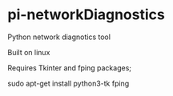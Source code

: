 # pi-networkDiagnostics
Python network diagnotics tool

Built on linux

Requires Tkinter and fping packages;

sudo apt-get install python3-tk fping
